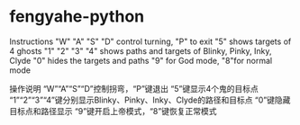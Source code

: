# fengyahe-python
Instructions
"W" "A" "S" "D" control turning, "P" to exit
"5" shows targets of 4 ghosts
"1" "2" "3" "4" shows paths and targets of Blinky, Pinky, Inky, Clyde
"0" hides the targets and paths
"9" for God mode, "8"for normal mode

操作说明
“W”“A”“S”“D”控制拐弯，“P”键退出
“5”键显示4个鬼的目标点
“1”“2”“3”“4”键分别显示Blinky、Pinky、Inky、Clyde的路径和目标点
“0”键隐藏目标点和路径显示
“9”键开启上帝模式，“8”键恢复正常模式
